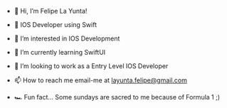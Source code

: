 - 👋 Hi, I’m Felipe La Yunta!

- :mechanical_arm: IOS Developer using Swift
- 👀 I’m interested in IOS Development
- 🌱 I’m currently learning SwiftUI
- 💞️ I’m looking to work as a Entry Level IOS Developer
- 📫 How to reach me email-me at layunta.felipe@gmail.com
- :racing_car: Fun fact... Some sundays are sacred to me because of Formula 1 ;)

<!---
layuntaFelipe/layuntaFelipe is a ✨ special ✨ repository because its `README.md` (this file) appears on your GitHub profile.
You can click the Preview link to take a look at your changes.
--->

